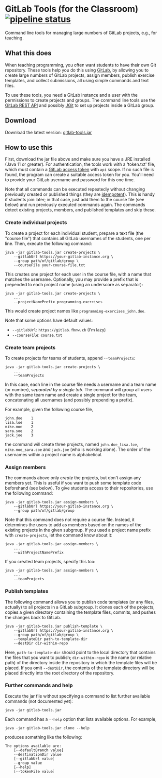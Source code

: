 # GitLab Tools (for the Classroom) [![pipeline status](https://gitlab.fhnw.ch/michael.faes/gitlab-tools/badges/main/pipeline.svg)](https://gitlab.fhnw.ch/michael.faes/gitlab-tools/-/commits/main)

Command line tools for managing large numbers of GitLab projects, e.g., for 
teaching.

## What this does

When teaching programming, you often want students to have their own Git 
repository. These tools help you do this using
[GitLab](https://about.gitlab.com/), by allowing you to create large numbers 
of GitLab projects, assign members, publish exercise templates, and 
collect submissions, all using simple commands and text files.

To use these tools, you need a GitLab instance and a user with the 
permissions to create projects and groups. The command line tools use the
[GitLab REST API](https://docs.gitlab.com/ee/api/) and possibly
[JGit](https://www.eclipse.org/jgit/) to set up projects inside a GitLab 
group.


## Download

Download the latest version:
[gitlab-tools.jar](https://gitlab.fhnw.ch/michael.faes/gitlab-tools/-/jobs/artifacts/main/raw/target/gitlab-tools.jar?job=integration-test)


## How to use this

First, download the jar file above and make sure you have a JRE installed 
(Java 11 or greater). For authentication, the tools work with a 'token.txt' 
file, which must contain a
[GitLab access token](https://docs.gitlab.com/ee/user/profile/personal_access_tokens.html)
with `api` scope. If no such file is found, the program can create a
suitable access token for you. You'll need to provide your GitLab username 
and password for this one time.

Note that all commands can be executed repeatedly without changing 
previously created or published things (they are [idempotent](https://en.wikipedia.org/wiki/Idempotence)).
This is handy if students join later; in that case, just add them to the 
course file (see below) and run previously executed commands again. The 
commands detect existing projects, members, and published templates and skip 
these.

### Create individual projects

To create a project for each individual student, prepare a text file 
(the "course file") that contains all GitLab usernames of the students, one
per line. Then, execute the following command:

    java -jar gitlab-tools.jar create-projects \
        --gitlabUrl https://your-gitlab-instance.org \
        --group path/of/gitlab/group \
        --courseFile your-course-file.txt

This creates one project for each user in the course file, with a name 
that matches the username. Optionally, you may provide a prefix that is 
prepended to each project name (using an underscore as separator):

    java -jar gitlab-tools.jar create-projects \
        ...
        --projectNamePrefix programming-exercises

This would create project names like `programming-exercises_john.doe`.

Note that some options have default values:
* `--gitlabUrl`: `https://gitlab.fhnw.ch` (I'm lazy)
* `--courseFile`: `course.txt`

### Create team projects

To create projects for teams of students, append `--teamProjects`:

    java -jar gitlab-tools.jar create-projects \
        ...
        --teamProjects

In this case, each line in the course file needs a username and a team name
(or number), *separated by a single tab*. The command will group all users 
with the same team name and create a single project for the team, 
concatenating all usernames (and possibly prepending a prefix).

For example, given the following course file,

    john.doe	1
    lisa.loe	1
    mike.moe	2
    sara.soe	2
    jack.joe	3

the command will create three projects, named `john.doe_lisa.loe`,
`mike.moe_sara.soe` and `jack.joe` (who is working alone). The 
order of the usernames within a project name is alphabetical.

### Assign members

The commands above only *create* the projects, but don't assign any members 
yet. This is useful if you want to push some template code beforehand (see 
below). To give students access to their repositories, use the following 
command:

    java -jar gitlab-tools.jar assign-members \
        --gitlabUrl https://your-gitlab-instance.org \
        --group path/of/gitlab/group


Note that this command does not require a course file. Instead, it 
determines the users to add as members based on the names of the existing 
projects in the given subgroup. If you used a project name prefix with 
`create-projects`, let the command know about it:

    java -jar gitlab-tools.jar assign-members \
        ...
        --withProjectNamePrefix

If you created team projects, specify this too:

    java -jar gitlab-tools.jar assign-members \
        ...
        --teamProjects

### Publish templates

The following command allows you to publish code templates (or any files, 
actually) to all projects in a GitLab subgroup. It clones each of the 
projects, copies a given directory containing the template files, commits, and 
pushes the changes back to GitLab.

    java -jar gitlab-tools.jar publish-template \
        --gitlabUrl https://your-gitlab-instance.org \
        --group path/of/gitlab/group \
        --templateDir path-to-template-dir
        --destDir dir-within-repo

Here, `path-to-template-dir` should point to the local directory that 
contains the files that you want to publish; `dir-within-repo` is the name 
(or relative path) of the directory inside the repository in which the 
template files will be placed. If you omit `--destDir`, the contents of the 
template directory will be placed directly into the root directory of the 
repository.

### Further commands and help

Execute the jar file without specifying a command to list further available 
commands (not documented yet):

    java -jar gitlab-tools.jar

Each command has a `--help` option that lists available options. For example,

    java -jar gitlab-tools.jar clone --help

produces something like the following:

    The options available are:
        [--defaultBranch value]
        --destinationDir value
        [--gitlabUrl value]
        --group value
        [--help]
        [--tokenFile value]
